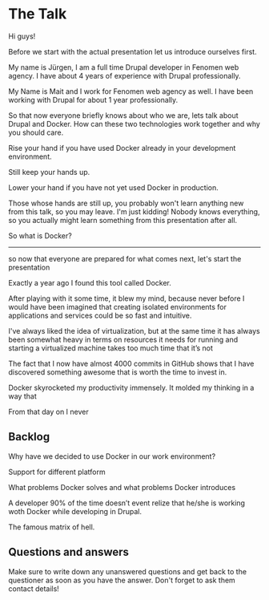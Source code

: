 # The Talk

Hi guys!

Before we start with the actual presentation let us introduce ourselves first.

My name is Jürgen, I am a full time Drupal developer in Fenomen web agency. I 
have about 4 years of experience with Drupal professionally.

My Name is Mait and I work for Fenomen web agency as well. I have been working 
with Drupal for about 1 year professionally.

So that now everyone briefly knows about who we are, lets talk about Drupal and 
Docker. How can these two technologies work together and why you should care.

Rise your hand if you have used Docker already in your development environment.

Still keep your hands up.

Lower your hand if you have not yet used Docker in production.

Those whose hands are still up, you probably won't learn anything new from this 
talk, so you may leave. I'm just kidding! Nobody knows everything, so you 
actually might learn something from this presentation after all.

So what is Docker?

---

so now that everyone are prepared for what comes next, let's start the presentation

Exactly a year ago I found this tool called Docker.

After playing with it some time, it blew my mind, because never before I would have been imagined that creating isolated environments
for applications and services could be so fast and intuitive.

I've always liked the idea of virtualization, but at the same time it has always been somewhat heavy in terms on resources it needs for running and starting a virtualized machine takes too much time that it’s not 

The fact that I now have almost 4000 commits in GitHub shows that I have discovered something awesome that is worth the time to invest in.

Docker skyrocketed my productivity immensely. It molded my thinking in a way that

From that day on I never



## Backlog

Why have we decided to use Docker in our work environment?

Support for different platform

What problems Docker solves and what problems Docker introduces

A developer 90% of the time doesn’t event relize that he/she is working woth Docker while developing in Drupal.

The famous matrix of hell.

## Questions and answers

Make sure to write down any unanswered questions and get back to the questioner as soon as you have the answer. Don't forget to ask them contact details!